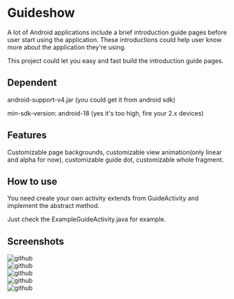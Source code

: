 Guideshow
=========

A lot of Android applications include a brief introduction guide pages before user start using the application. These introductions could help user know more about the application they're using.

This project could let you easy and fast build the introduction guide pages.


Dependent
---------
android-support-v4.jar (you could get it from android sdk)

min-sdk-version:
android-18 (yes it's too high, fire your 2.x devices)

Features
---------

Customizable page backgrounds, customizable view animation(only linear and alpha for now), customizable guide dot, customizable whole fragment.

How to use
---------

You need create your own activity extends from GuideActivity and implement the abstract method.

Just check the ExampleGuideActivity.java for example.

Screenshots
---------
![github](https://github.com/javajavadog/guideshow/blob/master/assets/screenshots/Screenshot_2014-09-25-00-10-27.png "github")  
![github](https://github.com/javajavadog/guideshow/blob/master/assets/screenshots/Screenshot_2014-09-25-00-10-35.png "github")  
![github](https://github.com/javajavadog/guideshow/blob/master/assets/screenshots/Screenshot_2014-09-25-00-10-41.png "github")  
![github](https://github.com/javajavadog/guideshow/blob/master/assets/screenshots/Screenshot_2014-09-25-00-10-54.png "github")  
![github](https://github.com/javajavadog/guideshow/blob/master/assets/screenshots/Screenshot_2014-09-25-00-11-02.png "github")  
